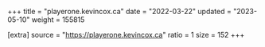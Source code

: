 +++
title = "playerone.kevincox.ca"
date = "2022-03-22"
updated = "2023-05-10"
weight = 155815

[extra]
source = "https://playerone.kevincox.ca"
ratio = 1
size = 152
+++
